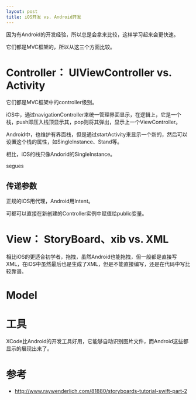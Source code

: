 ```yaml
---
layout: post
title: iOS开发 vs. Android开发
---
```


因为有Android的开发经验，所以总是会拿来比较，这样学习起来会更快速。

它们都是MVC框架的，所以从这三个方面比较。

# Controller： UIViewController vs. Activity
它们都是MVC框架中的controller级别。


iOS中，通过navigationController来统一管理界面显示，在逻辑上，它是一个栈，push即压入栈顶显示其，pop则将其弹出，显示上一个ViewController。

Android中，也维护有界面栈，但是通过startActivity来显示一个新的，然后可以设置这个栈的属性，如SingleInstance、Stand等。

相比，iOS的栈只像Andorid的SingleInstance。

segues

## 传递参数
正规的iOS用代理，Android用Intent。

可都可以直接在新创建的Controller实例中赋值给public变量。

# View： StoryBoard、xib vs. XML

相比iOS的更适合初学者，拖拽，虽然Android也能拖拽，但一般都是直接写XML，在iOS中虽然最后也是生成了XML，但是不能直接编写，还是在代码中写比较靠谱。


# Model

# 工具
XCode比Android的开发工具好用，它能够自动识别图片文件，而Android这些都显示的展现出来了。


# 参考
* http://www.raywenderlich.com/81880/storyboards-tutorial-swift-part-2